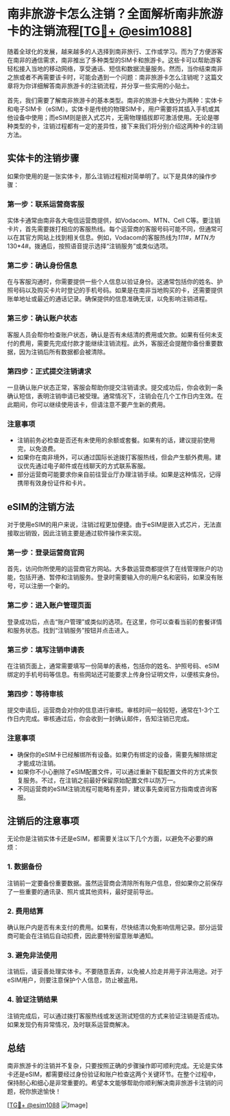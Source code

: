 # 南非旅游卡怎么注销？全面解析南非旅游卡的注销流程[[TG💪+ @esim1088](https://t.me/s/esim1088)]

随着全球化的发展，越来越多的人选择到南非旅行、工作或学习。而为了方便游客在南非的通信需求，南非推出了多种类型的SIM卡和旅游卡。这些卡可以帮助游客轻松接入当地的移动网络，享受通话、短信和数据流量服务。然而，当你结束南非之旅或者不再需要该卡时，可能会遇到一个问题：南非旅游卡怎么注销呢？这篇文章将为你详细解答南非旅游卡的注销流程，并分享一些实用的小贴士。

首先，我们需要了解南非旅游卡的基本类型。南非的旅游卡大致分为两种：实体卡和电子SIM卡（eSIM）。实体卡是传统的物理SIM卡，用户需要将其插入手机或其他设备中使用；而eSIM则是嵌入式芯片，无需物理插拔即可激活使用。无论是哪种类型的卡，注销过程都有一定的差异性，接下来我们将分别介绍这两种卡的注销方法。

## 实体卡的注销步骤

如果你使用的是一张实体卡，那么注销过程相对简单明了。以下是具体的操作步骤：

### 第一步：联系运营商客服
实体卡通常由南非各大电信运营商提供，如Vodacom、MTN、Cell C等。要注销卡片，首先需要拨打相应的客服热线。每个运营商的客服号码可能不同，但通常可以在其官方网站上找到相关信息。例如，Vodacom的客服热线为*111#，MTN为*130*4#。拨通后，按照语音提示选择“注销服务”或类似选项。

### 第二步：确认身份信息
在与客服沟通时，你需要提供一些个人信息以验证身份。这通常包括你的姓名、护照号码以及购买卡片时登记的手机号码。如果是在南非当地购买的卡，还需要提供账单地址或最近的通话记录。确保提供的信息准确无误，以免影响注销进程。

### 第三步：确认账户状态
客服人员会帮你检查账户状态，确认是否有未结清的费用或欠款。如果有任何未支付的费用，需要先完成付款才能继续注销流程。此外，客服还会提醒你备份重要数据，因为注销后所有数据都会被清除。

### 第四步：正式提交注销请求
一旦确认账户状态正常，客服会帮助你提交注销请求。提交成功后，你会收到一条确认短信，表明注销申请已被受理。通常情况下，注销会在几个工作日内生效。在此期间，你可以继续使用该卡，但请注意不要产生新的费用。

### 注意事项
- 注销前务必检查是否还有未使用的余额或套餐。如果有的话，建议提前使用完，以免浪费。
- 如果你在南非境外，可以通过国际长途拨打客服热线，但会产生额外费用。建议优先通过电子邮件或在线聊天的方式联系客服。
- 部分运营商可能要求你亲自前往营业厅办理注销手续。如果是这种情况，记得携带有效身份证件和卡片。

## eSIM的注销方法

对于使用eSIM的用户来说，注销过程更加便捷。由于eSIM是嵌入式芯片，无法直接取出销毁，因此注销主要是通过软件操作来实现。

### 第一步：登录运营商官网
首先，访问你所使用的运营商官方网站。大多数运营商都提供了在线管理账户的功能，包括开通、暂停和注销服务。登录时需要输入你的用户名和密码，如果没有账号，可以注册一个新的。

### 第二步：进入账户管理页面
登录成功后，点击“账户管理”或类似的选项。在这里，你可以查看当前的套餐详情和服务状态。找到“注销服务”按钮并点击进入。

### 第三步：填写注销申请表
在注销页面上，通常需要填写一份简单的表格，包括你的姓名、护照号码、eSIM绑定的手机号码等信息。有些网站还可能要求上传身份证明文件，以便核实身份。

### 第四步：等待审核
提交申请后，运营商会对你的信息进行审核。审核时间一般较短，通常在1-3个工作日内完成。审核通过后，你会收到一封确认邮件，告知注销已完成。

### 注意事项
- 确保你的eSIM卡已经解绑所有设备。如果仍有绑定的设备，需要先解除绑定才能成功注销。
- 如果你不小心删除了eSIM配置文件，可以通过重新下载配置文件的方式来恢复服务。不过，在注销之前最好保留原始配置文件以防万一。
- 不同运营商的eSIM注销流程可能略有差异，建议事先查阅官方指南或咨询客服。

## 注销后的注意事项

无论你是注销实体卡还是eSIM，都需要关注以下几个方面，以避免不必要的麻烦：

### 1. 数据备份
注销前一定要备份重要数据。虽然运营商会清除所有账户信息，但如果你之前保存了一些重要的通讯录、照片或其他资料，最好提前导出。

### 2. 费用结算
确认账户内是否有未支付的费用。如果有，尽快结清以免影响信用记录。部分运营商可能会在注销后自动扣费，因此要特别留意账单通知。

### 3. 避免非法使用
注销后，请妥善处理实体卡。不要随意丢弃，以免被人捡走并用于非法用途。对于eSIM用户，则要注意保护个人信息，防止被盗用。

### 4. 验证注销结果
注销完成后，可以通过拨打客服热线或发送测试短信的方式来验证注销是否成功。如果发现仍有异常情况，及时联系运营商解决。

## 总结

南非旅游卡的注销并不复杂，只要按照正确的步骤操作即可顺利完成。无论是实体卡还是eSIM，都需要经过身份验证和账户检查这两个关键环节。在整个过程中，保持耐心和细心是非常重要的。希望本文能够帮助你顺利解决南非旅游卡注销的问题，祝你旅途愉快！

[[TG💪+ @esim1088](https://t.me/s/esim1088) ![Image](https://i.postimg.cc/4NQfJmqS/Snipaste-2025-05-13-00-14-12.png)]